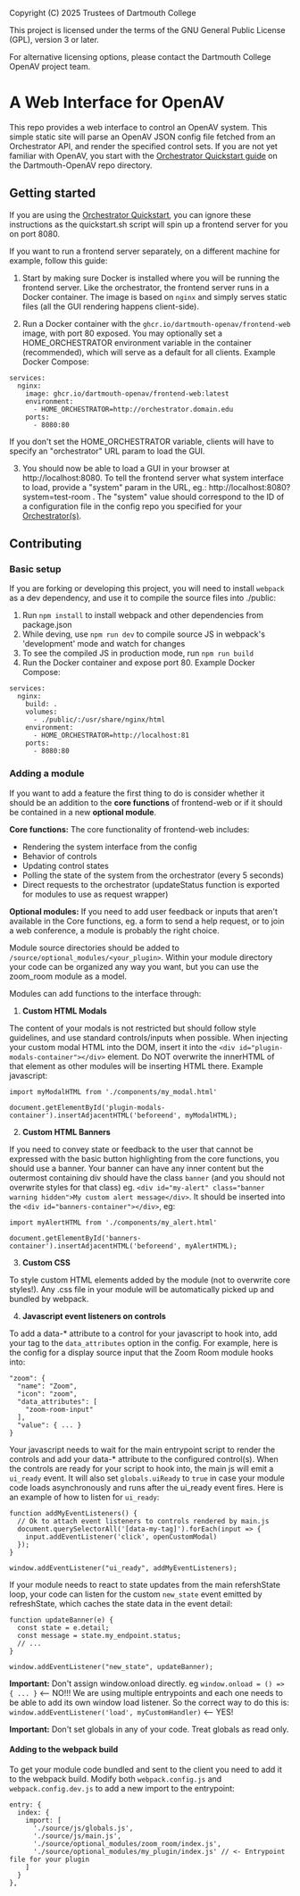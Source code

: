 Copyright (C) 2025 Trustees of Dartmouth College

This project is licensed under the terms of the GNU General Public License (GPL), version 3 or later.

For alternative licensing options, please contact the Dartmouth College OpenAV project team.

# A Web Interface for OpenAV
This repo provides a web interface to control an OpenAV system. This simple static site will parse an OpenAV JSON config file fetched from an Orchestrator API, and render the specified control sets. If you are not yet familiar with OpenAV, you start with the [Orchestrator Quickstart guide](https://github.com/Dartmouth-OpenAV) on the Dartmouth-OpenAV repo directory.

## Getting started
If you are using the [Orchestrator Quickstart](https://github.com/Dartmouth-OpenAV), you can ignore these instructions as the quickstart.sh script will spin up a frontend server for you on port 8080. 

If you want to run a frontend server separately, on a different machine for example, follow this guide:

1. Start by making sure Docker is installed where you will be running the frontend server. Like the orchestrator, the frontend server runs in a Docker container. The image is based on `nginx` and simply serves static files (all the GUI rendering happens client-side).

2. Run a Docker container with the `ghcr.io/dartmouth-openav/frontend-web` image, with port 80 exposed. You may optionally set a HOME_ORCHESTRATOR environment variable in the container (recommended), which will serve as a default for all clients. Example Docker Compose:
```
services:
  nginx:
    image: ghcr.io/dartmouth-openav/frontend-web:latest
    environment:   
      - HOME_ORCHESTRATOR=http://orchestrator.domain.edu
    ports:
      - 8080:80
```
If you don't set the HOME_ORCHESTRATOR variable, clients will have to specify an "orchestrator" URL param to load the GUI.

3. You should now be able to load a GUI in your browser at http://localhost:8080. To tell the frontend server what system interface to load, provide a "system" param in the URL, eg.: http://localhost:8080?system=test-room . The "system" value should correspond to the ID of a configuration file in the config repo you specified for your [Orchestrator(s)](https://github.com/Dartmouth-OpenAV/orchestrator).


## Contributing
### Basic setup
If you are forking or developing this project, you will need to install `webpack` as a dev dependency, and use it to compile the source files into ./public: 

1. Run `npm install` to install webpack and other dependencies from package.json
2. While deving, use `npm run dev` to compile source JS in webpack's 'development' mode and watch for changes
3. To see the compiled JS in production mode, run `npm run build`
4. Run the Docker container and expose port 80. Example Docker Compose:
```
services:
  nginx:
    build: .
    volumes: 
      - ./public/:/usr/share/nginx/html
    environment:   
      - HOME_ORCHESTRATOR=http://localhost:81
    ports:
      - 8080:80
```
### Adding a module
If you want to add a feature the first thing to do is consider whether it should be an addition to the **core functions** of frontend-web or if it should be contained in a new **optional module**. 

**Core functions:**
The core functionality of frontend-web includes:
- Rendering the system interface from the config
- Behavior of controls
- Updating control states 
- Polling the state of the system from the orchestrator (every 5 seconds)
- Direct requests to the orchestrator (updateStatus function is exported for modules to use as request wrapper)

**Optional modules:**
If you need to add user feedback or inputs that aren't available in the Core functions, eg. a form to send a help request, or to join a web conference, a module is probably the right choice. 

Module source directories should be added to `/source/optional_modules/<your_plugin>`. Within your module directory your code can be organized any way you want, but you can use the zoom_room module as a model.

Modules can add functions to the interface through:
1. **Custom HTML Modals**

  The content of your modals is not restricted but should follow style guidelines, and use standard controls/inputs when possible.
  When injecting your custom modal HTML into the DOM, insert it into the `<div id="plugin-modals-container"></div>` element. Do NOT overwrite the innerHTML of that element as other modules will be inserting HTML there. Example javascript:
```
import myModalHTML from './components/my_modal.html'

document.getElementById('plugin-modals-container').insertAdjacentHTML('beforeend', myModalHTML);
```

2. **Custom HTML Banners**

  If you need to convey state or feedback to the user that cannot be expressed with the basic button highlighting from the core functions, you should use a banner. Your banner can have any inner content but the outermost containing div should have the class `banner` (and you should not overwrite styles for that class) eg. `<div id="my-alert" class="banner warning hidden">My custom alert message</div>`. It should be inserted into the `<div id="banners-container"></div>`, eg:
```
import myAlertHTML from './components/my_alert.html'

document.getElementById('banners-container').insertAdjacentHTML('beforeend', myAlertHTML);
```  

3. **Custom CSS**

  To style custom HTML elements added by the module (not to overwrite core styles!). Any .css file in your module will be automatically picked up and bundled by webpack.

4. **Javascript event listeners on controls**

  To add a data-* attribute to a control for your javascript to hook into, add your tag to the `data_attributes` option in the config. For example, here is the config for a display source input that the Zoom Room module hooks into:
```
"zoom": {
  "name": "Zoom",
  "icon": "zoom",
  "data_attributes": [
    "zoom-room-input"
  ],
  "value": { ... }
}
```

Your javascript needs to wait for the main entrypoint script to render the controls and add your data-* attribute to the configured control(s). When the controls are ready for your script to hook into, the main js will emit a `ui_ready` event. It will also set `globals.uiReady` to `true` in case your module code loads asynchronously and runs after the ui_ready event fires. Here is an example of how to listen for `ui_ready`:
```
function addMyEventListeners() {
  // Ok to attach event listeners to controls rendered by main.js
  document.querySelectorAll('[data-my-tag]').forEach(input => {
    input.addEventListener('click', openCustomModal)
  });
}

window.addEventListener("ui_ready", addMyEventListeners);

```
If your module needs to react to state updates from the main refershState loop, your code can listen for the custom `new_state` event emitted by refreshState, which caches the state data in the event detail:
```
function updateBanner(e) {
  const state = e.detail;
  const message = state.my_endpoint.status;
  // ...
}

window.addEventListener("new_state", updateBanner);
```


**Important:** Don't assign window.onload directly. eg `window.onload = () => { ... }` <-- NO!!! We are using multiple entrypoints and each one needs to be able to add its own window load listener. So the correct way to do this is: `window.addEventListener('load', myCustomHandler)` <-- YES!

**Important:** Don't set globals in any of your code. Treat globals as read only. 


#### Adding to the webpack build
To get your module code bundled and sent to the client you need to add it to the webpack build. Modify both `webpack.config.js` and `webpack.config.dev.js` to add a new import to the entrypoint:
```
entry: { 
  index: {
    import: [
      './source/js/globals.js',
      './source/js/main.js',
      './source/optional_modules/zoom_room/index.js',
      './source/optional_modules/my_plugin/index.js' // <- Entrypoint file for your plugin
    ]
  }
},
```



